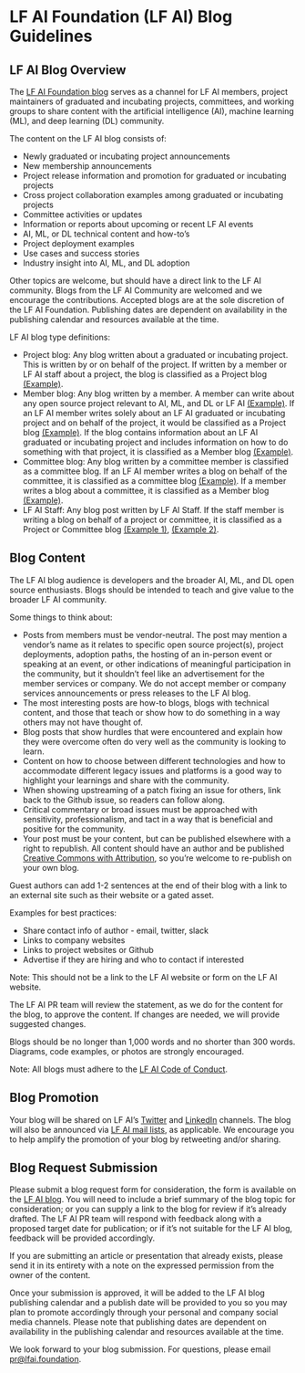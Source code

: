 # LF AI Foundation (LF AI) Blog Guidelines

## LF AI Blog Overview
The [LF AI Foundation blog](https://lfai.foundation/news/blog/) serves as a channel for LF AI members, project maintainers of graduated and incubating projects, committees, and working groups to share content with the artificial intelligence (AI), machine learning (ML), and deep learning (DL) community. 

The content on the LF AI blog consists of:

* Newly graduated or incubating project announcements
* New membership announcements
* Project release information and promotion for graduated or incubating projects
* Cross project collaboration examples among graduated or incubating projects
* Committee activities or updates
* Information or reports about upcoming or recent LF AI events
* AI, ML, or DL technical content and how-to’s 
* Project deployment examples
* Use cases and success stories
* Industry insight into AI, ML, and DL adoption

Other topics are welcome, but should have a direct link to the LF AI community. Blogs from the LF AI Community are welcomed and we encourage the contributions. Accepted blogs are at the sole discretion of the LF AI Foundation. Publishing dates are dependent on availability in the publishing calendar and resources available at the time.

LF AI blog type definitions:

* Project blog: Any blog written about a graduated or incubating project. This is written by or on behalf of the project. If written by a member or LF AI staff about a project, the blog is classified as a Project blog [(Example)](https://lfai.foundation/blog/2020/04/23/forestflow-joins-lf-ai-as-new-incubation-project/). 
* Member blog: Any blog written by a member. A member can write about any open source project relevant to AI, ML, and DL or LF AI [(Example)](https://lfai.foundation/blog/2020/05/26/all-in-open-source-why-i-quit-tech-giant-and-found-my-oss-startup/). If an LF AI member writes solely about an LF AI graduated or incubating project and on behalf of the project, it would be classified as a Project blog [(Example)](https://lfai.foundation/blog/2019/10/30/apache-nifi-ai-fairness-360-aif360-integration-trusted-ai-architecture-development-report-1/). If the blog contains information about an LF AI graduated or incubating project and includes information on how to do something with that project, it is classified as a Member blog [(Example)](https://lfai.foundation/blog/2019/07/26/att-orange-techmahindra-adoption-of-acumos-ai-builds-foundation-for-growth/).
* Committee blog: Any blog written by a committee member is classified as a committee blog. If an LF AI member writes a blog on behalf of the committee, it is classified as a committee blog [(Example)](https://lfai.foundation/blog/2019/08/15/integration-among-tools-key-to-machine-learning-implementation-success/). If a member writes a blog about a committee, it is classified as a Member blog [(Example)](https://lfai.foundation/blog/2019/09/03/improved-project-proposal-process/).
* LF AI Staff: Any blog post written by LF AI Staff. If the staff member is writing a blog on behalf of a project or committee, it is classified as a Project or Committee blog [(Example 1)](https://lfai.foundation/blog/2020/04/27/sparklyr-1-2-0-now-available/), [(Example 2)](https://lfai.foundation/blog/2020/04/29/thank-you-ibm-onnx-for-a-great-lf-ai-day/).

## Blog Content

The LF AI blog audience is developers and the broader AI, ML, and DL open source enthusiasts. Blogs should be intended to teach and give value to the broader LF AI community.

Some things to think about:

* Posts from members must be vendor-neutral. The post may mention a vendor’s name as it relates to specific open source project(s), project deployments, adoption paths, the hosting of an in-person event or speaking at an event, or other indications of meaningful participation in the community, but it shouldn’t feel like an advertisement for the member services or company. We do not accept member or company services announcements or press releases to the LF AI blog.
* The most interesting posts are how-to blogs, blogs with technical content, and those that teach or show how to do something in a way others may not have thought of.
* Blog posts that show hurdles that were encountered and explain how they were overcome often do very well as the community is looking to learn.
* Content on how to choose between different technologies and how to accommodate different legacy issues and platforms is a good way to highlight your learnings and share with the community.
* When showing upstreaming of a patch fixing an issue for others, link back to the Github issue, so readers can follow along.
* Critical commentary or broad issues must be approached with sensitivity, professionalism, and tact in a way that is beneficial and positive for the community.
* Your post must be your content, but can be published elsewhere with a right to republish. All content should have an author and be published [Creative Commons with Attribution](https://creativecommons.org/share-your-work/), so you’re welcome to re-publish on your own blog.

Guest authors can add 1-2 sentences at the end of their blog with a link to an external site such as their website or a gated asset. 

Examples for best practices:

* Share contact info of author - email, twitter, slack
* Links to company websites
* Links to project websites or Github
* Advertise if they are hiring and who to contact if interested

Note: This should not be a link to the LF AI website or form on the LF AI website.

The LF AI PR team will review the statement, as we do for the content for the blog, to approve the content. If changes are needed, we will provide suggested changes.

Blogs should be no longer than 1,000 words and no shorter than 300 words. Diagrams, code examples, or photos are strongly encouraged.

Note: All blogs must adhere to the [LF AI Code of Conduct](https://lfprojects.org/policies/code-of-conduct/).

## Blog Promotion 
Your blog will be shared on LF AI’s [Twitter](https://twitter.com/LFAI_Foundation) and [LinkedIn](https://www.linkedin.com/company/lfai/) channels. The blog will also be announced via [LF AI mail lists](https://lists.lfai.foundation/g/main/subgroups), as applicable. We encourage you to help amplify the promotion of your blog by retweeting and/or sharing.

## Blog Request Submission
Please submit a blog request form for consideration, the form is available on the [LF AI blog](https://lfai.foundation/news/blog/). You will need to include a brief summary of the blog topic for consideration; or you can supply a link to the blog for review if it’s already drafted. The LF AI PR team will respond with feedback along with a proposed target date for publication; or if it’s not suitable for the LF AI blog, feedback will be provided accordingly.

If you are submitting an article or presentation that already exists, please send it in its entirety with a note on the expressed permission from the owner of the content.

Once your submission is approved, it will be added to the LF AI blog publishing calendar and a publish date will be provided to you so you may plan to promote accordingly through your personal and company social media channels. Please note that publishing dates are dependent on availability in the publishing calendar and resources available at the time. 

We look forward to your blog submission. For questions, please email pr@lfai.foundation. 
